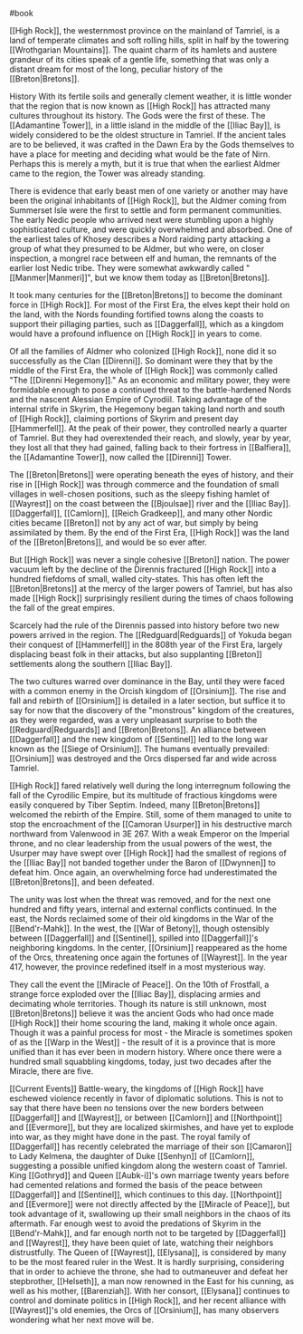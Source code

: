 #book 

[[High Rock]], the westernmost province on the mainland of Tamriel, is a land of temperate climates and soft rolling hills, split in half by the towering [[Wrothgarian Mountains]]. The quaint charm of its hamlets and austere grandeur of its cities speak of a gentle life, something that was only a distant dream for most of the long, peculiar history of the [[Breton|Bretons]].

History
With its fertile soils and generally clement weather, it is little wonder that the region that is now known as [[High Rock]] has attracted many cultures throughout its history. The Gods were the first of these. The [[Adamantine Tower]], in a little island in the middle of the [[Iliac Bay]], is widely considered to be the oldest structure in Tamriel. If the ancient tales are to be believed, it was crafted in the Dawn Era by the Gods themselves to have a place for meeting and deciding what would be the fate of Nirn. Perhaps this is merely a myth, but it is true that when the earliest Aldmer came to the region, the Tower was already standing.

There is evidence that early beast men of one variety or another may have been the original inhabitants of [[High Rock]], but the Aldmer coming from Summerset Isle were the first to settle and form permanent communities. The early Nedic people who arrived next were stumbling upon a highly sophisticated culture, and were quickly overwhelmed and absorbed. One of the earliest tales of Khosey describes a Nord raiding party attacking a group of what they presumed to be Aldmer, but who were, on closer inspection, a mongrel race between elf and human, the remnants of the earlier lost Nedic tribe. They were somewhat awkwardly called "[[Manmer|Manmeri]]", but we know them today as [[Breton|Bretons]].

It took many centuries for the [[Breton|Bretons]] to become the dominant force in [[High Rock]]. For most of the First Era, the elves kept their hold on the land, with the Nords founding fortified towns along the coasts to support their pillaging parties, such as [[Daggerfall]], which as a kingdom would have a profound influence on [[High Rock]] in years to come.

Of all the families of Aldmer who colonized [[High Rock]], none did it so successfully as the Clan [[Direnni]]. So dominant were they that by the middle of the First Era, the whole of [[High Rock]] was commonly called "The [[Direnni Hegemony]]." As an economic and military power, they were formidable enough to pose a continued threat to the battle-hardened Nords and the nascent Alessian Empire of Cyrodiil. Taking advantage of the internal strife in Skyrim, the Hegemony began taking land north and south of [[High Rock]], claiming portions of Skyrim and present day [[Hammerfell]]. At the peak of their power, they controlled nearly a quarter of Tamriel. But they had overextended their reach, and slowly, year by year, they lost all that they had gained, falling back to their fortress in [[Balfiera]], the [[Adamantine Tower]], now called the [[Direnni]] Tower.

The [[Breton|Bretons]] were operating beneath the eyes of history, and their rise in [[High Rock]] was through commerce and the foundation of small villages in well-chosen positions, such as the sleepy fishing hamlet of [[Wayrest]] on the coast between the [[Bjoulsae]] river and the [[Iliac Bay]]. [[Daggerfall]], [[Camlorn]], [[Reich Gradkeep]], and many other Nordic cities became [[Breton]] not by any act of war, but simply by being assimilated by them. By the end of the First Era, [[High Rock]] was the land of the [[Breton|Bretons]], and would be so ever after.

But [[High Rock]] was never a single cohesive [[Breton]] nation. The power vacuum left by the decline of the Dirennis fractured [[High Rock]] into a hundred fiefdoms of small, walled city-states. This has often left the [[Breton|Bretons]] at the mercy of the larger powers of Tamriel, but has also made [[High Rock]] surprisingly resilient during the times of chaos following the fall of the great empires.

Scarcely had the rule of the Dirennis passed into history before two new powers arrived in the region. The [[Redguard|Redguards]] of Yokuda began their conquest of [[Hammerfell]] in the 808th year of the First Era, largely displacing beast folk in their attacks, but also supplanting [[Breton]] settlements along the southern [[Iliac Bay]].

The two cultures warred over dominance in the Bay, until they were faced with a common enemy in the Orcish kingdom of [[Orsinium]].
The rise and fall and rebirth of [[Orsinium]] is detailed in a later section, but suffice it to say for now that the discovery of the "monstrous" kingdom of the creatures, as they were regarded, was a very unpleasant surprise to both the [[Redguard|Redguards]] and [[Breton|Bretons]]. An alliance between [[Daggerfall]] and the new kingdom of [[Sentinel]] led to the long war known as the [[Siege of Orsinium]]. The humans eventually prevailed: [[Orsinium]] was destroyed and the Orcs dispersed far and wide across Tamriel.

[[High Rock]] fared relatively well during the long interregnum following the fall of the Cyrodilic Empire, but its multitude of fractious kingdoms were easily conquered by Tiber Septim. Indeed, many [[Breton|Bretons]] welcomed the rebirth of the Empire. Still, some of them managed to unite to stop the encroachment of the [[Camoran Usurper]] in his destructive march northward from Valenwood in 3E 267. With a weak Emperor on the Imperial throne, and no clear leadership from the usual powers of the west, the Usurper may have swept over [[High Rock]] had the smallest of regions of the [[Iliac Bay]] not banded together under the Baron of [[Dwynnen]] to defeat him. Once again, an overwhelming force had underestimated the [[Breton|Bretons]], and been defeated.

The unity was lost when the threat was removed, and for the next one hundred and fifty years, internal and external conflicts continued. In the east, the Nords reclaimed some of their old kingdoms in the War of the [[Bend'r-Mahk]]. In the west, the [[War of Betony]], though ostensibly between [[Daggerfall]] and [[Sentinel]], spilled into [[Daggerfall]]'s neighboring kingdoms. In the center, [[Orsinium]] reappeared as the home of the Orcs, threatening once again the fortunes of [[Wayrest]]. In the year 417, however, the province redefined itself in a most mysterious way.

They call the event the [[Miracle of Peace]]. On the 10th of Frostfall, a strange force exploded over the [[Iliac Bay]], displacing armies and decimating whole territories. Though its nature is still unknown, most [[Breton|Bretons]] believe it was the ancient Gods who had once made [[High Rock]] their home scouring the land, making it whole once again. Though it was a painful process for most - the Miracle is sometimes spoken of as the [[Warp in the West]] - the result of it is a province that is more unified than it has ever been in modern history.
Where once there were a hundred small squabbling kingdoms, today, just two decades after the Miracle, there are five.

[[Current Events]]
Battle-weary, the kingdoms of [[High Rock]] have eschewed violence recently in favor of diplomatic solutions. This is not to say that there have been no tensions over the new borders between [[Daggerfall]] and [[Wayrest]], or between [[Camlorn]] and [[Northpoint]] and [[Evermore]], but they are localized skirmishes, and have yet to explode into war, as they might have done in the past. The royal family of [[Daggerfall]] has recently celebrated the marriage of their son [[Camaron]] to Lady Kelmena, the daughter of Duke [[Senhyn]] of [[Camlorn]], suggesting a possible unified kingdom along the western coast of Tamriel. King [[Gothryd]] and Queen [[Aubk-i]]'s own marriage twenty years before had cemented relations and formed the basis of the peace between [[Daggerfall]] and [[Sentinel]], which continues to this day.
[[Northpoint]] and [[Evermore]] were not directly affected by the [[Miracle of Peace]], but took advantage of it, swallowing up their small neighbors in the chaos of its aftermath. Far enough west to avoid the predations of Skyrim in the [[Bend'r-Mahk]], and far enough north not to be targeted by [[Daggerfall]] and [[Wayrest]], they have been quiet of late, watching their neighbors distrustfully.
The Queen of [[Wayrest]], [[Elysana]], is considered by many to be the most feared ruler in the West. It is hardly surprising, considering that in order to achieve the throne, she had to outmaneuver and defeat her stepbrother, [[Helseth]], a man now renowned in the East for his cunning, as well as his mother, [[Barenziah]]. With her consort, [[Elysana]] continues to control and dominate politics in [[High Rock]], and her recent alliance with [[Wayrest]]'s old enemies, the Orcs of [[Orsinium]], has many observers wondering what her next move will be.